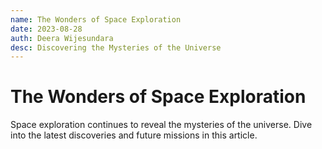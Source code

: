 ```yaml
---
name: The Wonders of Space Exploration
date: 2023-08-28
auth: Deera Wijesundara
desc: Discovering the Mysteries of the Universe
---
```


# The Wonders of Space Exploration

Space exploration continues to reveal the mysteries of the universe. Dive into the latest discoveries and future missions in this article.
